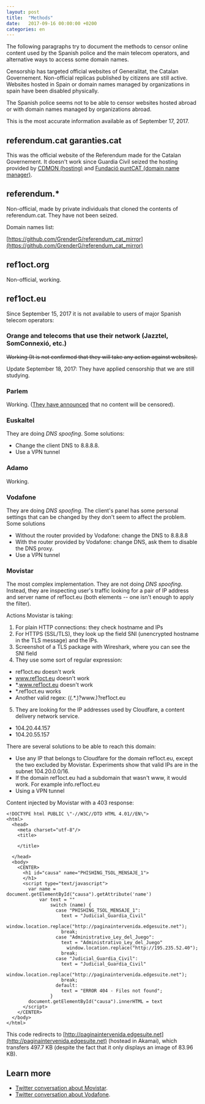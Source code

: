 ```yaml
---
layout: post
title:  "Methods"
date:   2017-09-16 00:00:00 +0200
categories: en
---
```

The following paragraphs try to document the methods to censor online content used by the Spanish police and the main telecom operators, and alternative ways to access some domain names.

Censorship has targeted official websites of Generalitat, the Catalan Governement. Non-official replicas published by citizens are still active.
Websites hosted in Spain or domain names managed by organizations in spain have been disabled physically.

The Spanish police seems not to be able to censor websites hosted abroad or with domain names managed by organizations abroad.

This is the most accurate information available as of September 17, 2017.

## referendum.cat garanties.cat

This was the official website of the Referendum made for the Catalan Governement.
It doesn't work since Guardia Civil seized the hosting provided by [CDMON (hosting)](https://blog.cdmon.com/comunicado-oficial-referendum-cat/) and [Fundació puntCAT (domain name manager)](http://fundacio.cat/ca/noticies/la-fundacio-puntcat-te-com-missio-basica-la-divulgacio-i-presencia-de-la-llengua-i-cultura).

## referendum.*

Non-official, made by private individuals that cloned the contents of referendum.cat.
They have not been seized.

Domain names list:

[https://github.com/GrenderG/referendum_cat_mirror](https://github.com/GrenderG/referendum_cat_mirror)

## ref1oct.org

Non-official, working.

## ref1oct.eu

Since September 15, 2017 it is not available to users of major Spanish telecom operators:

### Orange and telecoms that use their network (Jazztel, SomConnexió, etc.)

~~Working (It is not confirmed that they will take any action against websites).~~

Update September 18, 2017: They have applied censorship that we are still studying.

### Parlem

Working. ([They have announced](https://twitter.com/parlem_telecom/status/909160184517464064) that no content will be censored).

### Euskaltel

They are doing *DNS spoofing*. Some solutions:

- Change the client DNS to 8.8.8.8.
- Use a VPN tunnel

### Adamo

Working.

### Vodafone

They are doing *DNS spoofing*. The client's panel has some personal settings that can be changed by they don't seem to affect the problem. Some solutions

- Without the router provided by Vodafone: change the DNS to 8.8.8.8
- With the router provided by Vodafone: change DNS, ask them to disable the DNS proxy.
- Use a VPN tunnel

### Movistar

The most complex implementation. They are not doing *DNS spoofing*. Instead, they are inspecting user's traffic looking for a pair of IP address and server name of ref1oct.eu (both elements -- one isn't enough to apply the filter).

Actions Movistar is taking:

1. For plain HTTP connections: they check hostname and IPs
2. For HTTPS (SSL/TLS), they look up the field SNI (unencrypted hostname in the TLS message) and the IPs.
3. Screenshot of a TLS package with Wireshark, where you can see the SNI field
4. They use some sort of regular expression:
  - ref1oct.eu doesn't work
  - www.ref1oct.eu doesn't work
  - *.www.ref1oct.eu doesn't work
  - *.ref1oct.eu works
  - Another valid regex: ((.*\.)?www\.)?ref1oct\.eu
5. They are looking for the IP addresses used by Cloudfare, a content delivery network service.
  - 104.20.44.157
  - 104.20.55.157

There are several solutions to be able to reach this domain:

- Use any IP that belongs to Cloudfare for the domain ref1oct.eu, except the two excluded by Movistar. Experiments show that valid IPs are in the subnet 104.20.0.0/16.
- If the domain ref1oct.eu had a subdomain that wasn't www, it would work. For example info.ref1oct.eu
- Using a VPN tunnel

Content injected by Movistar with a 403 response:

```
<!DOCTYPE html PUBLIC \"-//W3C//DTD HTML 4.01//EN\">
<html>
  <head>
    <meta charset="utf-8"/>
    <title>

    </title>

  </head>
  <body>
    <CENTER>
      <h1 id="causa" name="PHISHING_TSOL_MENSAJE_1">
      </h1>
      <script type="text/javascript">
        var name = document.getElementById("causa").getAttribute('name')
            var text = ""
                switch (name) {
                  case "PHISHING_TSOL_MENSAJE_1":
                    text = "Judicial_Guardia_Civil"
                      window.location.replace("http://paginaintervenida.edgesuite.net");
                    break;
                  case "Administrativo_Ley_del_Juego":
                    text = "Administrativo_Ley_del_Juego"
                      window.location.replace("http://195.235.52.40");
                    break;
                  case "Judicial_Guardia_Civil":
                    text = "Judicial_Guardia_Civil"
                      window.location.replace("http://paginaintervenida.edgesuite.net");
                    break;
                  default:
                    text = "ERROR 404 - Files not found";
                }
        document.getElementById("causa").innerHTML = text
      </script>
    </CENTER>
  </body>
</html>
```

This code redirects to [http://paginaintervenida.edgesuite.net](http://paginaintervenida.edgesuite.net) (hostead in Akamai), which transfers 497.7 KB (despite the fact that it only displays an image of 83.96 KB).

## Learn more

- [Twitter conversation about Movistar](https://twitter.com/jmendeth/status/909429033838014464).
- [Twitter conversation about Vodafone](https://twitter.com/mola_io/status/909071359107530752).
